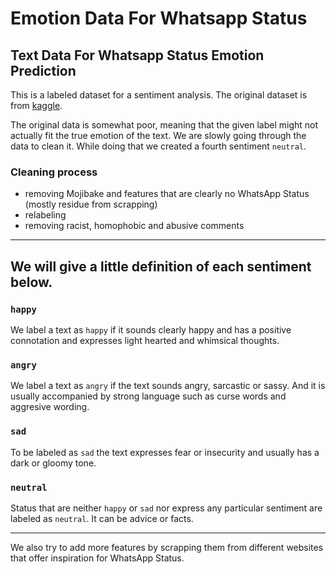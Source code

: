 # Emotion Data For Whatsapp Status
## Text Data For Whatsapp Status Emotion Prediction
This is a labeled dataset for a sentiment analysis. The original dataset is from 	[kaggle](https://www.kaggle.com/sankha1998/emotion?select=Emotion%28happy%29.csv). 

The original data is somewhat poor, meaning that the given label might not actually fit the true emotion of the text. We are slowly going through the data to clean it. While doing that we created a fourth sentiment `neutral`.

### Cleaning process
- removing Mojibake and features that are clearly no WhatsApp Status (mostly residue from scrapping)
- relabeling
- removing racist, homophobic and abusive comments

---
## We will give a little definition of each sentiment below.

### `happy`
We label a text as `happy` if it sounds clearly happy and has a positive connotation and expresses light hearted and whimsical thoughts.


### `angry`
We label a text as `angry` if the text sounds angry, sarcastic or sassy. And it is usually accompanied by strong language such as curse words and aggresive wording.


### `sad`
To be labeled as `sad` the text expresses fear or insecurity and usually has a dark or gloomy tone.


### `neutral`
Status that are neither `happy` or `sad` nor express any particular sentiment are labeled as `neutral`. It can be advice or facts.


---
We also try to add more features by scrapping them from different websites that offer inspiration for WhatsApp Status. 
